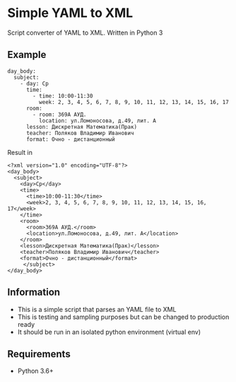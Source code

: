 # Simple YAML to XML
Script converter of YAML to XML. Written in Python 3

## Example
```
day_body:
  subject:
    - day: Ср
      time:
        - time: 10:00-11:30
          week: 2, 3, 4, 5, 6, 7, 8, 9, 10, 11, 12, 13, 14, 15, 16, 17
      room:
        - room: 369A АУД.
          location: ул.Ломоносова, д.49, лит. А
      lesson: Дискретная Математика(Прак)
      teacher: Поляков Владимир Иванович
      format: Очно - дистанционный
```
Result in
```
<?xml version="1.0" encoding="UTF-8"?>
<day_body>
  <subject>
    <day>Ср</day>
    <time>
      <time>10:00-11:30</time>
      <week>2, 3, 4, 5, 6, 7, 8, 9, 10, 11, 12, 13, 14, 15, 16, 17</week>
    </time>
    <room>
      <room>369A АУД.</room>
      <location>ул.Ломоносова, д.49, лит. А</location>
    </room>
    <lesson>Дискретная Математика(Прак)</lesson>
    <teacher>Поляков Владимир Иванович</teacher>
    <format>Очно - дистанционный</format>
     </subject>
</day_body>
```
## Information
* This is a simple script that parses an YAML file to XML
* This is testing and sampling purposes but can be changed to production ready
* It should be run in an isolated python environment (virtual env)

## Requirements
* Python 3.6+
